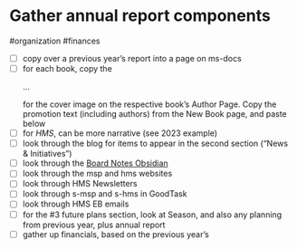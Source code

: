 # Gather annual report components

#organization #finances

- [ ] copy over a previous year’s report into a page on ms-docs
- [ ] for each book, copy the <p>… </p> for the cover image on the respective book’s Author Page. Copy the promotion text (including authors) from the New Book page, and paste below
- [ ] for *HMS*, can be more narrative (see 2023 example)
- [ ] look through the blog for items to appear in the second section (“News & Initiatives”)
- [ ] look through the [Board Notes Obsidian](obsidian://open?vault=scholarship&file=board-notes)
- [ ] look through the msp and hms websites
- [ ] look through HMS Newsletters
- [ ] look through s-msp and s-hms in GoodTask
- [ ] look through HMS EB emails
- [ ] for the #3 future plans section, look at Season, and also any planning from previous year, plus annual report
- [ ] gather up financials, based on the previous year’s
